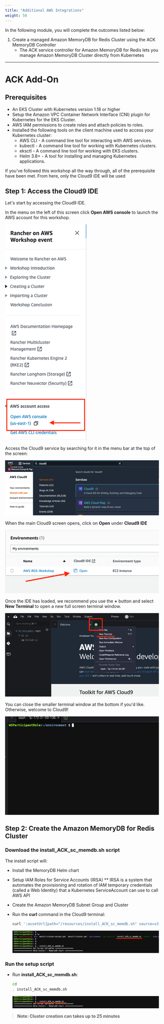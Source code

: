 ```yaml
---
title: "Additional AWS Integrations"
weight: 50
---
```


In the following module, you will complete the outcomes listed below:

1. Create a managed Amazon MemoryDB for Redis Cluster using the ACK MemoryDB Controller
    * The ACK service controller for Amazon MemoryDB for Redis lets you manage Amazon MemoryDB Cluster directly from Kubernetes

---


# ACK Add-On

## Prerequisites

* An EKS Cluster with Kubernetes version 1.18 or higher
* Setup the Amazon VPC Container Network Interface (CNI) plugin for Kubernetes for the EKS Cluster.
* AWS IAM permissions to create roles and attach policies to roles.
* Installed the following tools on the client machine used to access your Kubernetes cluster:
    * AWS CLI - A command line tool for interacting with AWS services.
    * kubectl - A command line tool for working with Kubernetes clusters.
    * eksctl - A command line tool for working with EKS clusters.
    * Helm 3.8+ - A tool for installing and managing Kubernetes applications.

If you've followed this workshop all the way through, all of the prerequisite have been met.
From here, only the Cloud9 IDE will be used

## Step 1: Access the Cloud9 IDE

Let's start by accessing the Cloud9 IDE.

In the menu on the left of this screen click **Open AWS console** to launch the 
AWS account for this workshop.

![Studio](/static/images/content/cloud9/access_console.png)

Access the Cloud9 service by searching for it in the menu bar at the top of the screen:

![Cloud9](/static/images/content/cloud9/search.png)

When the main Cloud9 screen opens, click on **Open** under **Cloud9 IDE**

![Cloud9](/static/images/content/cloud9/open.png)

Once the IDE has loaded, we recommend you use the **+** button and select 
**New Terminal** to open a new full screen terminal window.

![Cloud9](/static/images/content/cloud9/terminal-open.png)

You can close the smaller terminal window at the bottom if you'd like. Otherwise, 
welcome to Cloud9!

![Cloud9](/static/images/content/cloud9/terminal.png)

## Step 2: Create the Amazon MemoryDB for Redis Cluster


### Download the install_ACK_sc_memdb.sh script

The install script will:
* Install the MemoryDB Helm chart
* Setup IAM Roles for Service Accounts (IRSA)
    ** IRSA is a system that automates the provisioning and rotation of IAM temporary credentials (called a Web Identity) that a Kubernetes ServiceAccount can use to call AWS API
* Create the Amazon MemoryDB Subnet Group and Cluster

* Run the **curl** command in the Cloud9 terminal:

    ```bash
    curl ':assetUrl{path="/resources/install_ACK_sc_memdb.sh" source=s3}' --output ~/install_ACK_sc_memdb.sh
    ```
    ![Cloud9](/static/images/content/cloud9/install-ACK-download.png)


### Run the setup script

* Run **install_ACK_sc_memdb.sh**:
    
    ```bash
    cd
    . install_ACK_sc_memdb.sh
    ```
    ![Cloud9](/static/images/content/cloud9/run-install-ACK.png)

> **Note: Cluster creation can takes up to 25 minutes**
